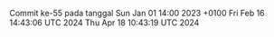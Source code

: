 Commit ke-55 pada tanggal Sun Jan 01 14:00 2023 +0100
Fri Feb 16 14:43:06 UTC 2024
Thu Apr 18 10:43:19 UTC 2024
